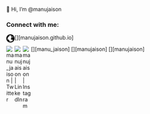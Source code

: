  👋 Hi, I’m @manujaison
 
 ### Connect with me:

[<img align="left" alt="manujaison.github.io" width="22px" src="https://raw.githubusercontent.com/iconic/open-iconic/master/svg/globe.svg" />][manujaison.github.io]
<!---[<img align="left" alt="codeSTACKr | YouTube" width="22px" src="https://cdn.jsdelivr.net/npm/simple-icons@v3/icons/youtube.svg" />][youtube]-->
[<img align="left" alt="manu_jaison | Twitter" width="22px" src="https://cdn.jsdelivr.net/npm/simple-icons@v3/icons/twitter.svg" />][manu_jaison]
[<img align="left" alt="manujaison | LinkedIn" width="22px" src="https://cdn.jsdelivr.net/npm/simple-icons@v3/icons/linkedin.svg" />][manujaison]
[<img align="left" alt="manujaison | Instagram" width="22px" src="https://cdn.jsdelivr.net/npm/simple-icons@v3/icons/instagram.svg" />][manujaison]

<br />


<!---
manujaison/manujaison is a ✨ special ✨ repository because its `README.md` (this file) appears on your GitHub profile.
You can click the Preview link to take a look at your changes.
--->

